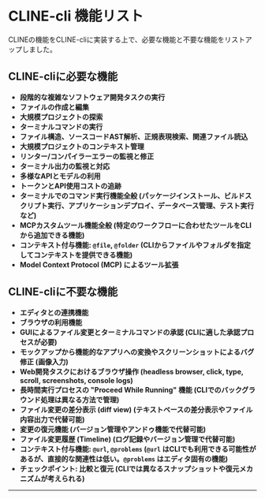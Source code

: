 # CLINE-cli 機能リスト

CLINEの機能をCLINE-cliに実装する上で、必要な機能と不要な機能をリストアップしました。

## CLINE-cliに必要な機能

*   **段階的な複雑なソフトウェア開発タスクの実行**
*   **ファイルの作成と編集**
*   **大規模プロジェクトの探索**
*   **ターミナルコマンドの実行**
*   **ファイル構造、ソースコードAST解析、正規表現検索、関連ファイル読込**
*   **大規模プロジェクトのコンテキスト管理**
*   **リンター/コンパイラーエラーの監視と修正**
*   **ターミナル出力の監視と対応**
*   **多様なAPIとモデルの利用**
*   **トークンとAPI使用コストの追跡**
*   **ターミナルでのコマンド実行機能全般 (パッケージインストール、ビルドスクリプト実行、アプリケーションデプロイ、データベース管理、テスト実行など)**
*   **MCPカスタムツール機能全般 (特定のワークフローに合わせたツールをCLIから追加できる機能)**
*   **コンテキスト付与機能: `@file`, `@folder` (CLIからファイルやフォルダを指定してコンテキストを提供できる機能)**
*   **Model Context Protocol (MCP) によるツール拡張**

## CLINE-cliに不要な機能

*   **エディタとの連携機能**
*   **ブラウザの利用機能**
*   **GUIによるファイル変更とターミナルコマンドの承認 (CLIに適した承認プロセスが必要)**
*   **モックアップから機能的なアプリへの変換やスクリーンショットによるバグ修正 (画像入力)**
*   **Web開発タスクにおけるブラウザ操作 (headless browser, click, type, scroll, screenshots, console logs)**
*   **長時間実行プロセスの "Proceed While Running" 機能 (CLIでのバックグラウンド処理は異なる方法で管理)**
*   **ファイル変更の差分表示 (diff view) (テキストベースの差分表示やファイル内容出力で代替可能)**
*   **変更の復元機能 (バージョン管理やアンドゥ機能で代替可能)**
*   **ファイル変更履歴 (Timeline) (ログ記録やバージョン管理で代替可能)**
*   **コンテキスト付与機能: `@url`, `@problems` (`@url` はCLIでも利用できる可能性があるが、直接的な関連性は低い。`@problems` はエディタ固有の機能)**
*   **チェックポイント: 比較と復元 (CLIでは異なるスナップショットや復元メカニズムが考えられる)**

---
